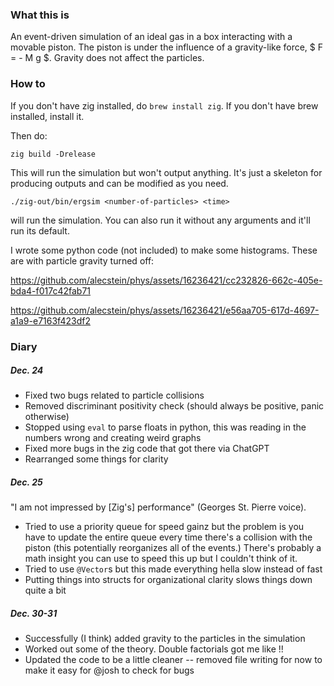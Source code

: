 ### What this is

An event-driven simulation of an ideal gas in a box interacting with a movable piston. The piston is under the influence of a gravity-like force, $ F = - M g $. Gravity does not affect the particles.

### How to

If you don't have zig installed, do  `brew install zig`.  If you don't have brew installed, install it. 

Then do:

`zig build -Drelease`

This will run the simulation but won't output anything. It's just a skeleton for producing outputs and can be modified as you need.

`./zig-out/bin/ergsim <number-of-particles> <time>`

will run the simulation. You can also run it without any arguments and it'll run its default.

I wrote some python code (not included) to make some histograms. These are with particle gravity turned off:

https://github.com/alecstein/phys/assets/16236421/cc232826-662c-405e-bda4-f017c42fab71

https://github.com/alecstein/phys/assets/16236421/e56aa705-617d-4697-a1a9-e7163f423df2


### Diary

##### Dec. 24

* Fixed two bugs related to particle collisions 
* Removed discriminant positivity check (should always be positive, panic otherwise)
* Stopped using `eval` to parse floats in python, this was reading in the numbers wrong and creating weird graphs
* Fixed more bugs in the zig code that got there via ChatGPT
* Rearranged some things for clarity

##### Dec. 25

"I am not impressed by [Zig's] performance" (Georges St. Pierre voice).

* Tried to use a priority queue for speed gainz but the problem is you have to update the entire queue every time there's a collision with the piston (this potentially reorganizes all of the events.) There's probably a math insight you can use to speed this up but I couldn't think of it.
* Tried to use `@Vector`s but this made everything hella slow instead of fast
* Putting things into structs for organizational clarity slows things down quite a bit

##### Dec. 30-31

* Successfully (I think) added gravity to the particles in the simulation
* Worked out some of the theory. Double factorials got me like !!
* Updated the code to be a little cleaner -- removed file writing for now to make it easy for @josh to check for bugs
